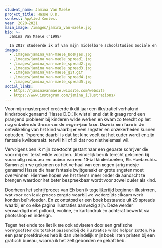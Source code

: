 ```yaml
---
student_name: Jamina Van Maele
project_title: Hasse D.D.
context: Applied Context
year: 2020-2021
main_image: /images/jamina_van-maele.jpg
bio: >-
  Jamina Van Maele (°1999) 

  In 2017 studeerde ik af van mijn middelbare schoolstudies Sociale en Technische Wetenschappen en begon de zoektocht naar een gepaste studie. Zo besliste ik, zonder enige vooropleiding mij te wagen aan de creatieve opleiding Illustratieve Vormgeving aan Sint Lucas Antwerpen en liet ik me volledig onderdompelen in de wereld van het tekenen. Na drie jaar van hard werk, kilo's papier en liters verf behaalde ik zo het diploma waarmee ik mezelf illustratrice kan noemen. Nog steeds probeer ik mijzelf een weg te banen in de illustratieve wereld en startte daarom in 2020 aan de Master in de Beeldende Kunsten. 
images:
  - /images/jamina_van-maele_boekjes.jpg
  - /images/jamina_van-maele_spread1.jpg
  - /images/jamina_van-maele_spread2.jpg
  - /images/jamina_van-maele_spread3.jpg
  - /images/jamina_van-maele_gif.gif
  - /images/jamina_van-maele_spread4.jpg
  - /images/jamina_van-maele_spread5.jpg
social_links:
  - https://jaminavanmaele.wixsite.com/website
  - https://www.instagram.com/jamina_illustrations/
---
```

Voor mijn masterproef creëerde ik dit jaar een illustratief verhalend kinderboek genaamd ‘Hasse D.D.’. Ik wist al snel dat ik graag rond een prangend probleem bij kinderen wilde werken en kwam zo terecht op het nog onbekende thema van de negen-jaar fase. Deze is een fase in de ontwikkeling van het kind waarbij er veel angsten en onzekerheden kunnen optreden. Typerend daarbij is dat het kind voelt dat het ouder wordt en zijn fantasie kwijtgeraakt, terwijl hij of zij dat nog niet helemaal wil. 

Vervolgens ben ik mijn zoektocht gestart naar een gepaste schrijver die voor mij een tekst wilde voorzien. Uiteindelijk ben ik terecht gekomen bij voormalig redacteur en auteur van een 15-tal kinderboeken, Els Hoebrechts. Samen zijn we gekomen op het verhaal van een negen-jarig meisje genaamd Hasse die haar fantasie kwijtgeraakt en grote angsten moet overwinnen. Hiermee hopen we het thema meer onder de aandacht te brengen waardoor het beter bespreekbaar wordt voor zowel ouder als kind. 

Doorheen het schrijfproces van Els ben ik tegelijkertijd beginnen illustreren, wat voor een leuk proces zorgde waarbij we wederzijds elkaars werk konden beïnvloeden. En zo ontstond er een boek bestaande uit 29 spreads waarbij er op elke pagina illustraties aanwezig zijn. Deze werden vervaardigd met potlood, ecoline, en kartondruk en achteraf bewerkt via photoshop en indesign. 

Tegen het einde toe liet ik me ook adviseren door een grafische vormgeefster die te tekst passend bij de illustraties wilde helpen zetten. Na een paar proefdrukjes heb ik dan uiteindelijk mijn boek laten printen bij een grafisch bureau, waarna ik het zelf gebonden en gekaft heb.